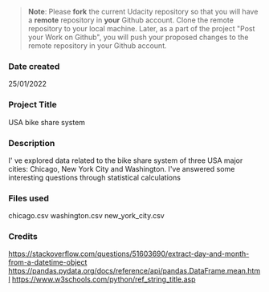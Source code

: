>**Note**: Please **fork** the current Udacity repository so that you will have a **remote** repository in **your** Github account. Clone the remote repository to your local machine. Later, as a part of the project "Post your Work on Github", you will push your proposed changes to the remote repository in your Github account.

### Date created
25/01/2022

### Project Title
USA bike share system

### Description
I' ve explored data related to the bike share system of three USA major cities: Chicago, New York City and Washington.
I've answered some interesting questions through statistical calculations

### Files used
chicago.csv
washington.csv
new_york_city.csv

### Credits
https://stackoverflow.com/questions/51603690/extract-day-and-month-from-a-datetime-object
https://pandas.pydata.org/docs/reference/api/pandas.DataFrame.mean.html
https://www.w3schools.com/python/ref_string_title.asp

